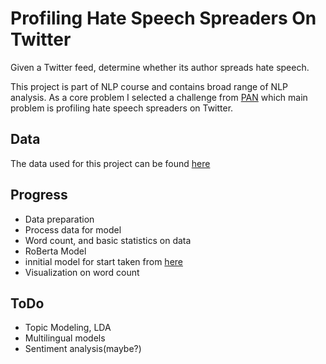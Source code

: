 # Profiling Hate Speech Spreaders On Twitter
Given a Twitter feed, determine whether its author spreads hate speech.

This project is part of NLP course and contains broad range of NLP analysis. As a core problem I selected a challenge from [PAN](https://pan.webis.de/clef21/pan21-web/author-profiling.html) which main problem is profiling hate speech spreaders on Twitter.

## Data
The data used for this project can be found [here](https://zenodo.org/record/4603578)

## Progress 

* Data preparation
 * Process data for model
 * Word count, and basic statistics on data
* RoBerta Model
 * innitial model for start taken from [here](https://www.kaggle.com/jaskaransingh/fake-news-classification-bert-roberta)
* Visualization on word count

## ToDo
* Topic Modeling, LDA
* Multilingual models
* Sentiment analysis(maybe?)
